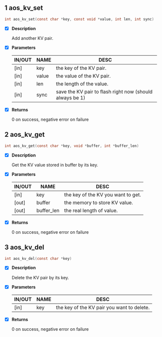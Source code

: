 ## 1 aos_kv_set

```c
int aos_kv_set(const char *key, const void *value, int len, int sync)
```

- [x] **Description**

  Add another KV pair.

- [x] **Parameters**

  | IN/OUT |  NAME  |  DESC  |
  |--------|--------|--------|
  | [in] | key |   the key of the KV pair. |
  | [in] | value | the value of the KV pair. |
  | [in] | len |   the length of the value. |
  | [in] | sync |  save the KV pair to flash right now (should always be 1) |

- [x] **Returns**

  0 on success, negative error on failure

## 2 aos_kv_get

```c
int aos_kv_get(const char *key, void *buffer, int *buffer_len)
```

- [x] **Description**

  Get the KV value stored in buffer by its key.

- [x] **Parameters**

  | IN/OUT |  NAME  |  DESC  |
  |--------|--------|--------|
  | [in] |  key |        the key of the KV you want to get. |
  | [out] | buffer |     the memory to store KV value. |
  | [out] | buffer_len | the real length of value. |

- [x] **Returns**

  0 on success, negative error on failure

## 3 aos_kv_del

```c
int aos_kv_del(const char *key)
```

- [x] **Description**

  Delete the KV pair by its key.

- [x] **Parameters**

  | IN/OUT |  NAME  |  DESC  |
  |--------|--------|--------|
  | [in] | key | the key of the KV pair you want to delete. |

- [x] **Returns**

  0 on success, negative error on failure
